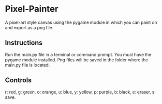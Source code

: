 # Pixel-Painter
A pixel-art style canvas using the pygame module in which you can paint on and export as a png file.

## Instructions
Run the main.py file in a terminal or command prompt. You must have the pygame module installed. Png files will be saved in the folder where the main.py file is located.
## Controls
r: red, g: green, o: orange, u: blue, y: yellow, p: purple, b: black, e: eraser, s: save.
